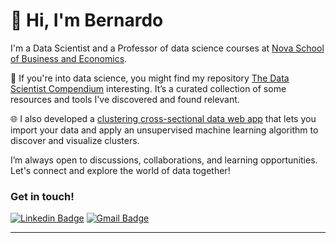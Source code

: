 # 👋 Hi, I'm Bernardo

I'm a Data Scientist and a Professor of data science courses at [Nova School of Business and Economics](https://www.novasbe.unl.pt/pt/).


📃 If you're into data science, you might find my repository [The Data Scientist Compendium](https://github.com/bforbesc/the-data-scientist-compendium) interesting. It’s a curated collection of some resources and tools I've discovered and found relevant.

🌐 I also developed a [clustering cross-sectional data web app](https://bforbesc-clustering-web-app-ml-web-app-ee5tk5.streamlit.app) that lets you import your data and apply an unsupervised machine learning algorithm to discover and visualize clusters.


I’m always open to discussions, collaborations, and learning opportunities. Let's connect and explore the world of data together! 

### Get in touch!

[![Linkedin Badge](https://img.shields.io/badge/-bernardoforbescosta-blue?style=flat-square&logo=Linkedin&logoColor=white&link=https://www.linkedin.com/in/bernardoforbescosta/)](https://www.linkedin.com/in/bernardoforbescosta/)
[![Gmail Badge](https://img.shields.io/badge/-bernardoforbescosta@gmail.com-c14438?style=flat-square&logo=Gmail&logoColor=white&link=mailto:bernardoforbescosta@gmail.com)](mailto:bernardoforbescosta@gmail.com)

---

